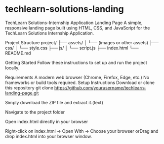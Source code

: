 # techlearn-solutions-landing
TechLearn Solutions-Internship Application Landing Page
A simple, responsive landing page built using HTML, CSS, and JavaScript for the TechLearn Solutions Internship Application.

Project Structure
project/ ├── assets/ │ └── (images or other assets) ├── css/ │ └── style.css ├── js/ │ └── script.js ├── index.html └── README.md

Getting Started
Follow these instructions to set up and run the project locally.

Requirements
A modern web browser (Chrome, Firefox, Edge, etc.)
No frameworks or build tools required.
Setup Instructions
Download or clone this repository
git clone https://github.com/yourusername/techlearn-landing-page.git

Simply download the ZIP file and extract it.(text)

Navigate to the project folder

Open index.html directly in your browser

Right-click on index.html → Open With → Choose your browser orDrag and drop index.html into your browser window.
